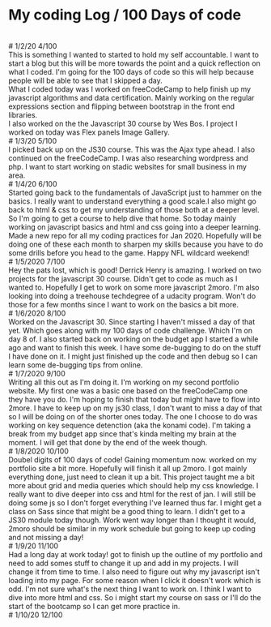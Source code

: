 # My coding Log / 100 Days of code 
<br>
# 1/2/20 4/100
<br>
This is something I wanted to started to hold my self accountable. I want to start a blog but this will be more towards the point and a quick reflection on what I coded. I'm going for the 100 days of code so this will help because people will be able to see that I skipped a day.
<br>
What I coded today was I worked on freeCodeCamp to help finish up my javascript algorithms and data certification. Mainly working on the regular expressions section and flipping between bootstrap in the front end libraries.
<br> 
I also worked on the the Javascript 30 course by Wes Bos. I project I worked on today was Flex panels Image Gallery. 
<br>
# 1/3/20 5/100
<br>
I picked back up on the JS30 course. This was the Ajax type ahead. I also continued on the freeCodeCamp. I was also researching wordpress and php. I want to start working on stadic websites for small business in my area. 
<br>
# 1/4/20 6/100
<br> 
Started going back to the fundamentals of JavaScript just to hammer on the basics. I really want to understand everything a good scale.I also might go back to html & css to get my understanding of those both at a deeper level. So I'm going to get a course to help dive that home. So today mainly working on javascript basics and html and css going into a deeper learning. Made a new repo for all my coding practices for Jan 2020. Hopefully will be doing one of these each month to sharpen my skills because you have to do some drills before you head to the game. Happy NFL wildcard weekend!
<br>
# 1/5/2020 7/100
<br>
Hey the pats lost, which is good! Derrick Henry is amazing. I worked on two projects for the javascript 30 course. Didn't get to code as much as I wanted to. Hopefully I get to work on some more javascript 2moro. I'm also looking into doing a treehouse techdegree of a udacity program. Won't do those for a few months since I want to work on the basics a bit more. 
<br>
# 1/6/2020 8/100
<br> 
Worked on the Javascript 30. Since starting I haven't missed a day of that yet. Which goes along with my 100 days of code challenge. Which I'm on day 8 of. I also started back on working on the budget app I started a while ago and want to finish this week. I have some de-bugging to do on the stuff I have done on it. I might just finished up the code and then debug so I can learn some de-bugging tips from online.  
<br>
# 1/7/2020 9/100
<br> Writing all this out as I'm doing it. I'm working on my second portfolio website. My first one was a basic one based on the freeCodeCamp one they have you do. I'm hoping to finish that today but might have to flow into 2more. I have to keep up on my js30 class, I don't want to miss a day of that so I will be doing on of the shorter ones today. The one I choose to do was working on key sequence detenction (aka the konami code). I'm taking a break from my budget app since that's kinda melting my brain at the moment. I will get that done by the end of the week though. 
<br> 
# 1/8/2020 10/100
<br> 
Doubel digits of 100 days of code! Gaining momentum now. worked on my portfolio site a bit more. Hopefully will finish it all up 2moro. I got mainly everything done, just need to clean it up a bit. This project taught me a bit more about grid and media queries which should help my css knowledge. I really want to dive deeper into css and html for the rest of jan. I will still be doing some js so I don't forget everything I've learned thus far. I might get a class on Sass since that might be a good thing to learn. I didn't get to a JS30 module today though. Work went way longer than I thought it would, 2moro should be similar in my work schedule but going to keep up coding and not missing a day!
<br>
# 1/9/20 11/100
<br>
Had a long day at work today! got to finish up the outline of my portfolio and need to add somes stuff to change it up and add in my projects. I will change it from time to time. I also need to figure out why my javascript isn't loading into my page. For some reason when I click it doesn't work which is odd. I'm not sure what's the next thing I want to work on. I think I want to dive into more html and css. So i might start my course on sass or I'll do the start of the bootcamp so I can get more practice in.
<br>
# 1/10/20 12/100
<br>
